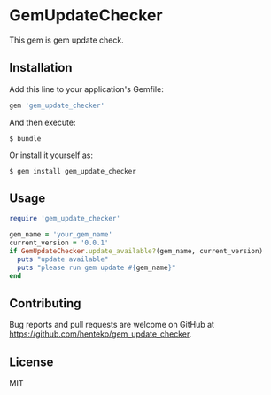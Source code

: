 # GemUpdateChecker
This gem is gem update check.


## Installation

Add this line to your application's Gemfile:

```ruby
gem 'gem_update_checker'
```

And then execute:

    $ bundle

Or install it yourself as:

    $ gem install gem_update_checker

## Usage

```ruby
require 'gem_update_checker'

gem_name = 'your_gem_name'
current_version = '0.0.1'
if GemUpdateChecker.update_available?(gem_name, current_version)
  puts "update available"
  puts "please run gem update #{gem_name}"
end
```

## Contributing

Bug reports and pull requests are welcome on GitHub at https://github.com/henteko/gem_update_checker.

## License
MIT

